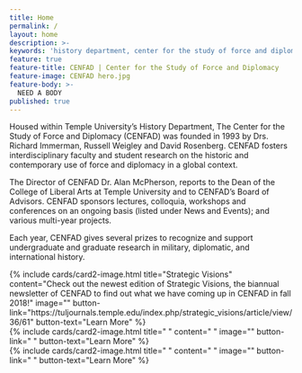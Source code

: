 ```yaml
---
title: Home
permalink: /
layout: home
description: >-
keywords: 'history department, center for the study of force and diplomacy'
feature: true
feature-title: CENFAD | Center for the Study of Force and Diplomacy
feature-image: CENFAD hero.jpg
feature-body: >- 
  NEED A BODY
published: true
---
```

Housed within Temple University’s History Department, The Center for the Study of Force and Diplomacy (CENFAD) was founded in 1993 by Drs. Richard Immerman, Russell Weigley and David Rosenberg. CENFAD fosters interdisciplinary faculty and student research on the historic and contemporary use of force and diplomacy in a global context. 

The Director of CENFAD Dr. Alan McPherson, reports to the Dean of the College of Liberal Arts at Temple University and to CENFAD’s Board of Advisors. CENFAD sponsors lectures, colloquia, workshops and conferences on an ongoing basis (listed under News and Events); and various multi-year projects.

Each year, CENFAD gives several prizes to recognize and support undergraduate and graduate research in military, diplomatic, and international history. 

<div class="row row-wide">
  <div class="col m12 l4">{% include cards/card2-image.html 
    title="Strategic Visions" 
    content="Check out the newest edition of Strategic Visions, the biannual newsletter of CENFAD to find out what we have coming up in CENFAD in fall 2018!" 
    image="" 
    button-link="https://tuljournals.temple.edu/index.php/strategic_visions/article/view/36/61" 
    button-text="Learn More" %}
  </div>
  <div class="row row-wide">
    <div class="col m12 l4">{% include cards/card2-image.html 
      title=" " 
      content=" " 
      image="" 
      button-link=" " 
      button-text="Learn More" %}
    </div>
    <div class="row row-wide">
      <div class="col m12 l4">{% include cards/card2-image.html 
        title=" " 
        content=" " 
        image="" 
        button-link=" " 
        button-text="Learn More" %}
      </div>
</div>
